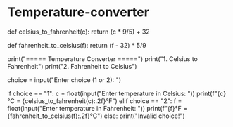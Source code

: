 # Temperature-converter
def celsius_to_fahrenheit(c):
    return (c * 9/5) + 32

def fahrenheit_to_celsius(f):
    return (f - 32) * 5/9

print("===== Temperature Converter =====")
print("1. Celsius to Fahrenheit")
print("2. Fahrenheit to Celsius")

choice = input("Enter choice (1 or 2): ")

if choice == "1":
    c = float(input("Enter temperature in Celsius: "))
    print(f"{c}°C = {celsius_to_fahrenheit(c):.2f}°F")
elif choice == "2":
    f = float(input("Enter temperature in Fahrenheit: "))
    print(f"{f}°F = {fahrenheit_to_celsius(f):.2f}°C")
else:
    print("Invalid choice!")
